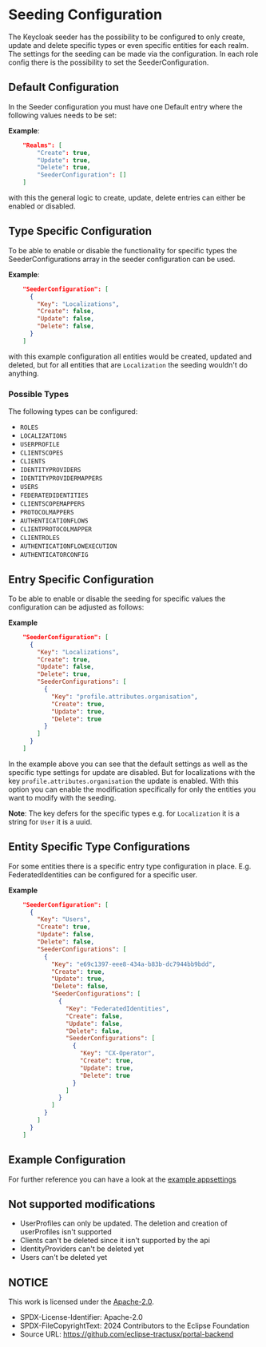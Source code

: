 # Seeding Configuration

The Keycloak seeder has the possibility to be configured to only create, update and delete specific types or even specific entities for each realm.
The settings for the seeding can be made via the configuration. In each role config there is the possibility to set the SeederConfiguration.

## Default Configuration

In the Seeder configuration you must have one Default entry where the following values needs to be set:

**Example**:

```json
    "Realms": [
        "Create": true,
        "Update": true,
        "Delete": true,
        "SeederConfiguration": []
    ]
```

with this the general logic to create, update, delete entries can either be enabled or disabled.

## Type Specific Configuration

To be able to enable or disable the functionality for specific types the SeederConfigurations array in the seeder configuration can be used.

**Example**:

```json
    "SeederConfiguration": [
      {
        "Key": "Localizations",
        "Create": false,
        "Update": false,
        "Delete": false,
      }
    ]
```

with this example configuration all entities would be created, updated and deleted, but for all entities that are `Localization` the seeding wouldn't do anything.

### Possible Types

The following types can be configured:

- `ROLES`
- `LOCALIZATIONS`
- `USERPROFILE`
- `CLIENTSCOPES`
- `CLIENTS`
- `IDENTITYPROVIDERS`
- `IDENTITYPROVIDERMAPPERS`
- `USERS`
- `FEDERATEDIDENTITIES`
- `CLIENTSCOPEMAPPERS`
- `PROTOCOLMAPPERS`
- `AUTHENTICATIONFLOWS`
- `CLIENTPROTOCOLMAPPER`
- `CLIENTROLES`
- `AUTHENTICATIONFLOWEXECUTION`
- `AUTHENTICATORCONFIG`

## Entry Specific Configuration

To be able to enable or disable the seeding for specific values the configuration can be adjusted as follows:

**Example**

```json
    "SeederConfiguration": [
      {
        "Key": "Localizations",
        "Create": true,
        "Update": false,
        "Delete": true,
        "SeederConfigurations": [
          {
            "Key": "profile.attributes.organisation",
            "Create": true,
            "Update": true,
            "Delete": true
          }
        ]
      }
    ]
```

In the example above you can see that the default settings as well as the specific type settings for update are disabled.
But for localizations with the key `profile.attributes.organisation` the update is enabled. With this option you can enable the modification specifically for only the entities you want to modify with the seeding.

**Note**: The key defers for the specific types e.g. for `Localization` it is a string for `User` it is a uuid.

## Entity Specific Type Configurations

For some entities there is a specific entry type configuration in place. E.g. FederatedIdentities can be configured for a specific user.

**Example**

```json
    "SeederConfiguration": [
      {
        "Key": "Users",
        "Create": true,
        "Update": false,
        "Delete": false,
        "SeederConfigurations": [
          {
            "Key": "e69c1397-eee8-434a-b83b-dc7944bb9bdd",
            "Create": true,
            "Update": true,
            "Delete": false,
            "SeederConfigurations": [
              {
                "Key": "FederatedIdentities",
                "Create": false,
                "Update": false,
                "Delete": false,
                "SeederConfigurations": [
                  {
                    "Key": "CX-Operator",
                    "Create": true,
                    "Update": true,
                    "Delete": true
                  }
                ]
              }
            ]
          }
        ]
      }
    ]
```

## Example Configuration

For further reference you can have a look at the [example appsettings](./appsettings.example.json)

## Not supported modifications

- UserProfiles can only be updated. The deletion and creation of userProfiles isn't supported
- Clients can't be deleted since it isn't supported by the api
- IdentityProviders can't be deleted yet
- Users can't be deleted yet

## NOTICE

This work is licensed under the [Apache-2.0](https://www.apache.org/licenses/LICENSE-2.0).

- SPDX-License-Identifier: Apache-2.0
- SPDX-FileCopyrightText: 2024 Contributors to the Eclipse Foundation
- Source URL: https://github.com/eclipse-tractusx/portal-backend
